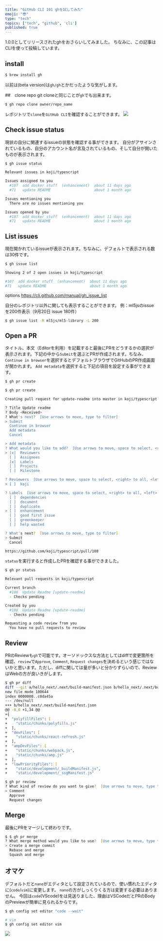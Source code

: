 ```yaml
---
title: "GitHub CLI 101 ghを試してみた"
emoji: "😎"
type: "tech"
topics: ["tech", "github", 'cli']
published: true
---
```


1.0.0としてリリースされたghをおさらいしてみました。
ちなみに、この記事はCLIを使って投稿しています。

## install
```zsh
$ brew install gh
```
以前は(beta version)は`gh/gh`とかだったような気がします。

##　clone repo
git cloneと同じことが`gh`でも出来ます。
```zsh
$ gh repo clone owner/repo_name
```
レポジトリで`clone`を`GitHub CLI`を確認することができます。
![](https://storage.googleapis.com/zenn-user-upload/r8duci7r2lfl540hav2qfbpy04x1)

## Check issue status
現状の自分に関連するissueの状態を確認する事ができます。
自分がアサインされているもの、自分のアカウント名が言及されているもの、そして自分が開いたものが表示されます。
```zsh
$ gh issue status

Relevant issues in koji/typescript

Issues assigned to you
  #107  add docker stuff  (enhancement)  about 11 days ago
  #71   update README                    about 1 month ago

Issues mentioning you
  There are no issues mentioning you

Issues opened by you
  #107  add docker stuff  (enhancement)  about 11 days ago
  #71   update README                    about 1 month ago

```

## List issues
現在開かれているissueが表示されます。ちなみに、デフォルトで表示される数は30件です。
```zsh
$ gh issue list

Showing 2 of 2 open issues in koji/typescript

#107  add docker stuff  (enhancement)  about 11 days ago
#71   update README                    about 1 month ago
```
options
https://cli.github.com/manual/gh_issue_list

自分のレポジトリ以外に関しても表示することができます。
例：ml5jsのissueを200件表示（9月20日 issue 180件）

```zsh
$ gh issue list -R ml5js/ml5-library -L 200
```


## Open a PR
タイトル、本文（Editorを利用）を記載すると最後にPRをどうするかの選択が表示されます。下記の中から`Submit`を選ぶとPRが作成されます。ちなみ、`Continue in browser`を選択するとデフォルトブラウザでGitHubのPR作成画面が開かれます。
`Add metadata`を選択すると下記の項目を設定する事ができます。

```zsh
$ gh pr create

$ gh pr create

Creating pull request for update-readme into master in koji/typescript

? Title Update readme
? Body <Received>
? What's next?  [Use arrows to move, type to filter]
> Submit
  Continue in browser
  Add metadata
  Cancel

> Add metadata
? What would you like to add?  [Use arrows to move, space to select, <right> to all, <left> to none, type to filter]
> [x]  Reviewers
  [ ]  Assignees
  [x]  Labels
  [ ]  Projects
  [ ]  Milestone

? Reviewers  [Use arrows to move, space to select, <right> to all, <left> to none, type to filter]
> [ ]  koji

? Labels  [Use arrows to move, space to select, <right> to all, <left> to none, type to filter]
  [ ]  dependencies
  [ ]  document
  [ ]  duplicate
> [ ]  enhancement
  [ ]  good first issue
  [ ]  greenkeeper
  [ ]  help wanted

? What's next?  [Use arrows to move, type to filter]
> Submit
  Cancel

https://github.com/koji/typescript/pull/108
```

`status`を実行すると作成したPRを確認する事ができました。
```zsh
$ gh pr status

Relevant pull requests in koji/typescript

Current branch
  #108  Update Readme [update-readme]
  - Checks pending

Created by you
  #108  Update Readme [update-readme]
  - Checks pending

Requesting a code review from you
  You have no pull requests to review

```

## Review
PRのReviewも`gh`で可能です。オーソドックスな方法としてはdiffで変更箇所を確認、`review`で`Approve`, `Comment`, `Request changes`を決めるという感じではないかと思います。ただし、diffに関しては量が多いと分かりずらいので、ReviewはWebの方が良いきがします。

```zsh
$ gh pr diff
diff --git a/hello_next/.next/build-manifest.json b/hello_next/.next/build-manifest.json
new file mode 100644
index 0000000..c0da45a
--- /dev/null
+++ b/hello_next/.next/build-manifest.json
@@ -0,0 +1,34 @@
+{
+  "polyfillFiles": [
+    "static/chunks/polyfills.js"
+  ],
+  "devFiles": [
+    "static/chunks/react-refresh.js"
+  ],
+  "ampDevFiles": [
+    "static/chunks/webpack.js",
+    "static/chunks/amp.js"
+  ],
+  "lowPriorityFiles": [
+    "static/development/_buildManifest.js",
+    "static/development/_ssgManifest.js"
```

```zsh
$ gh pr review
? What kind of review do you want to give?  [Use arrows to move, type to filter]
> Comment
  Approve
  Request changes
```

## Merge
最後にPRをマージして終わりです。
```zsh
$ $ gh pr merge
? What merge method would you like to use?  [Use arrows to move, type to filter]
> Create a merge commit
  Rebase and merge
  Squash and merge
```

## オマケ
デフォルトだと`nano`がエディタとして設定されているので、使い慣れたエディタに(`code`/`vim`)に変更します。
`nano`の方がしっくりくる方は変更する必要はありません。
今回は`code`(VScode)をは見送りました、理由はVSCodeだとPRのBodyのPreviewが簡単に見られるからです。
```zsh
$ gh config set editor "code --wait"

# vim
$ gh config set editor vim

```

![](https://storage.googleapis.com/zenn-user-upload/kqpfb91uaflswmcdivs2pqp5ua1m)